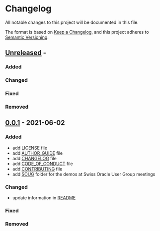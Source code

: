 # Changelog
<!-- markdownlint-disable MD013 -->
<!-- markdownlint-configure-file { "MD024":{"allow_different_nesting": true }} -->
All notable changes to this project will be documented in this file.

The format is based on [Keep a Changelog](https://keepachangelog.com/en/1.0.0/),
and this project adheres to [Semantic Versioning](https://semver.org/spec/v2.0.0.html).

## [Unreleased] -

### Added

### Changed

### Fixed

### Removed

## [0.0.1] - 2021-06-02

### Added

- add [LICENSE](LICENSE) file
- add [AUTHOR_GUIDE](AUTHOR_GUIDE.md) file
- add [CHANGELOG](CHANGELOG.md) file
- add [CODE_OF_CONDUCT](CODE_OF_CONDUCT.md) file
- add [CONTRIBUTING](CONTRIBUTING.md) file
- add [SOUG](SOUG) folder for the demos at Swiss Oracle User Group meetings

### Changed

- update information in [README](README.md)

### Fixed

### Removed

[unreleased]: https://dev.azure.com/tvdvsts/six/_git/poc-cmu
[0.0.1]: https://github.com/oehrlis/terraform/releases/tag/v0.0.1
